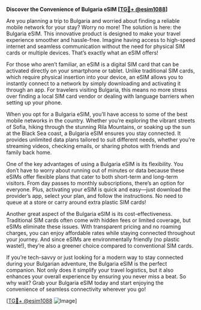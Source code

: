 **Discover the Convenience of Bulgaria eSIM [[TG💪+ @esim1088](https://t.me/s/esim1088)]**

Are you planning a trip to Bulgaria and worried about finding a reliable mobile network for your stay? Worry no more! The solution is here: the Bulgaria eSIM. This innovative product is designed to make your travel experience smoother and hassle-free. Imagine having access to high-speed internet and seamless communication without the need for physical SIM cards or multiple devices. That’s exactly what an eSIM offers!

For those who aren’t familiar, an eSIM is a digital SIM card that can be activated directly on your smartphone or tablet. Unlike traditional SIM cards, which require physical insertion into your device, an eSIM allows you to instantly connect to a network by simply downloading and activating it through an app. For travelers visiting Bulgaria, this means no more stress over finding a local SIM card vendor or dealing with language barriers when setting up your phone.

When you opt for a Bulgaria eSIM, you’ll have access to some of the best mobile networks in the country. Whether you’re exploring the vibrant streets of Sofia, hiking through the stunning Rila Mountains, or soaking up the sun at the Black Sea coast, a Bulgaria eSIM ensures you stay connected. It provides unlimited data plans tailored to suit different needs, whether you're streaming videos, checking emails, or sharing photos with friends and family back home.

One of the key advantages of using a Bulgaria eSIM is its flexibility. You don’t have to worry about running out of minutes or data because these eSIMs offer flexible plans that cater to both short-term and long-term visitors. From day passes to monthly subscriptions, there’s an option for everyone. Plus, activating your eSIM is quick and easy—just download the provider’s app, select your plan, and follow the instructions. No need to queue at a store or carry around extra plastic SIM cards!

Another great aspect of the Bulgaria eSIM is its cost-effectiveness. Traditional SIM cards often come with hidden fees or limited coverage, but eSIMs eliminate these issues. With transparent pricing and no roaming charges, you can enjoy affordable rates while staying connected throughout your journey. And since eSIMs are environmentally friendly (no plastic waste!), they’re also a greener choice compared to conventional SIM cards.

If you’re tech-savvy or just looking for a modern way to stay connected during your Bulgarian adventure, the Bulgaria eSIM is the perfect companion. Not only does it simplify your travel logistics, but it also enhances your overall experience by ensuring you never miss a beat. So why wait? Grab your Bulgaria eSIM today and start enjoying the convenience of seamless connectivity wherever you go!

[[TG💪+ @esim1088](https://t.me/s/esim1088) ![Image](https://i.postimg.cc/Y0z9fWf4/image.png)]